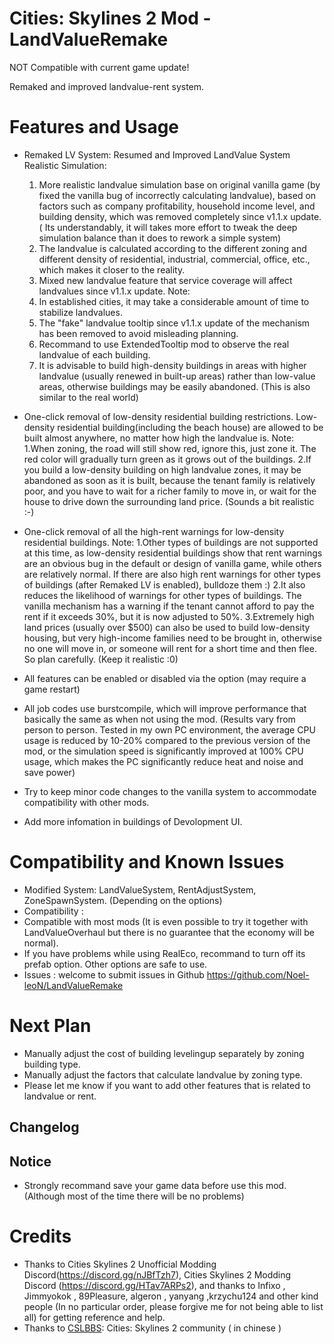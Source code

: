 # Cities: Skylines 2 Mod - LandValueRemake
NOT Compatible with current game update!

Remaked and improved landvalue-rent system.

# Features and Usage

- Remaked LV System:
    Resumed and Improved LandValue System Realistic Simulation:
   1. More realistic landvalue simulation base on original vanilla game (by fixed the vanilla bug of incorrectly calculating landvalue), based on factors such as company profitability, household income level, and building density, which was removed completely since v1.1.x update. ( Its understandably, it will takes more effort to tweak the deep simulation balance than it does to rework a simple system)
   2. The landvalue is calculated according to the different zoning and different density of residential, industrial, commercial, office, etc., which makes it closer to the reality.
   3. Mixed new landvalue feature that service coverage will affect landvalues since v1.1.x update.
   Note: 
   1. In established cities, it may take a considerable amount of time to stabilize landvalues.
   2. The "fake" landvalue tooltip since v1.1.x update of the mechanism has been removed to avoid misleading planning.
   3. Recommand to use ExtendedTooltip mod to observe the real landvalue of each building.
   4. It is advisable to build high-density buildings in areas with higher landvalue (usually renewed in built-up areas) rather than low-value areas, otherwise buildings may be easily abandoned. (This is also similar to the real world)

- One-click removal of low-density residential building restrictions.
   Low-density residential building(including the beach house) are allowed to be built almost anywhere, no matter how high the landvalue is.
   Note: 
   1.When zoning, the road will still show red, ignore this, just zone it. The red color will gradually turn green as it grows out of the buildings.
   2.If you build a low-density building on high landvalue zones, it may be abandoned as soon as it is built, because the tenant family is relatively poor, and you have to wait for a richer family to move in, or wait for the house to drive down the surrounding land price. (Sounds a bit realistic :-)

- One-click removal of all the high-rent warnings for low-density residential buildings.
  Note:
  1.Other types of buildings are not supported at this time, as low-density residential buildings show that rent warnings are an obvious bug in the default or design of vanilla game, while others are relatively normal. If there are also high rent warnings for other types of buildings (after Remaked LV is enabled), bulldoze them :)
  2.It also reduces the likelihood of warnings for other types of buildings. The vanilla mechanism has a warning if the tenant cannot afford to pay the rent if it exceeds 30%, but it is now adjusted to 50%.
  3.Extremely high land prices (usually over $500) can also be used to build low-density housing, but very high-income families need to be brought in, otherwise no one will move in, or someone will rent for a short time and then flee. So plan carefully. (Keep it realistic :0)

- All features can be enabled or disabled via the option (may require a game restart)

- All job codes use burstcompile, which will improve performance that basically the same as when not using the mod. (Results vary from person to person. Tested in my own PC environment, the average CPU usage is reduced by 10-20% compared to the previous version of the mod, or the simulation speed is significantly improved at 100% CPU usage, which makes the PC significantly reduce heat and noise and save power)

- Try to keep minor code changes to the vanilla system to accommodate compatibility with other mods.

- Add more infomation in buildings of Devolopment UI.

# Compatibility and Known Issues

- Modified System: LandValueSystem, RentAdjustSystem, ZoneSpawnSystem. (Depending on the options)
- Compatibility : 
- Compatible with most mods (It is even possible to try it together with LandValueOverhaul but there is no guarantee that the economy will be normal). 
- If you have problems while using RealEco, recommand to turn off its prefab option. Other options are safe to use.
- Issues : welcome to submit issues in Github https://github.com/Noel-leoN/LandValueRemake

# Next Plan

- Manually adjust the cost of building levelingup separately by zoning building type.
- Manually adjust the factors that calculate landvalue by zoning type.
- Please let me know if you want to add other features that is related to landvalue or rent.

## Changelog

## Notice
- Strongly recommand save your game data before use this mod. (Although most of the time there will be no problems)

# Credits
 - Thanks to Cities Skylines 2 Unofficial Modding Discord(https://discord.gg/nJBfTzh7),  Cities Skylines 2 Modding Discord (https://discord.gg/HTav7ARPs2), and thanks to Infixo , Jimmyokok , 89Pleasure,  algeron , yanyang ,krzychu124 and other kind people (In no particular order, please forgive me for not being able to list all) for getting reference and help.
 - Thanks to [CSLBBS](https://www.cslbbs.net): Cities: Skylines 2 community ( in chinese )

